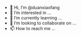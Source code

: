 - 👋 Hi, I’m @duanxiaofang
- 👀 I’m interested in ...
- 🌱 I’m currently learning ...
- 💞️ I’m looking to collaborate on ...
- 📫 How to reach me ...

<!---
duanxiaofang/duanxiaofang is a ✨ special ✨ repository because its `README.md` (this file) appears on your GitHub profile.
You can click the Preview link to take a look at your changes.
--->
